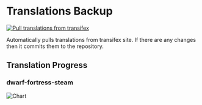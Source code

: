 # Translations Backup

[![Pull translations from transifex](https://github.com/dfint/translations-backup/actions/workflows/pull-translations.yml/badge.svg)](https://github.com/dfint/translations-backup/actions/workflows/pull-translations.yml)

Automatically pulls translations from transifex site. If there are any changes then it commits them to the repository.

## Translation Progress

### dwarf-fortress-steam

![Chart](https://quickchart.io/chart/render/sf-ae891dcf-222a-40a6-bf90-83d92ac1be01)
<!--
### dwarf-fortress

![Chart](https://quickchart.io/chart/render/sf-83ac09a4-c478-4d84-a786-c3039336f85d)
-->